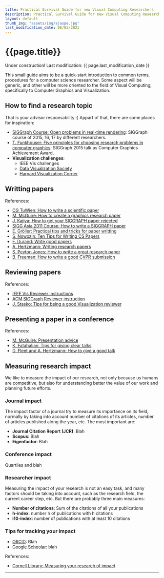 ```yaml
---
title: Practical Survival Guide for new Visual Computing Researchers
description: Practical Survival Guide for new Visual Computing Researchers
layout: default
thumb_img: "assets/img/ajaspe.jpg"
last_modification_date: 08/03/2023
---
```


# {{page.title}}

<span class="badge bg-danger">Under construction! Last modification: {{ page.last_modification_date }} </span>

This small guide aims to be a quick-start introduction to common terms, procedures for a computer science researcher. Some aspect will be generic, and other will be more oriented to the field of Visual Computing, specifically to Computer Graphics and Visualization.

## How to find a research topic
That is your advisor responsability :) Appart of that, there are some places for inspiration:
* [SIGGraph Course: Open problems in real-time rendering](https://openproblems.realtimerendering.com/): SIGGraph course of 2015, 16, 17 by different researchers.
* [T. Funkhouser: Five principles for choosing research problems in computer graphics](https://www.youtube.com/watch?v=v2Qaf8t8I6c): SIGGraph 2015 talk as Computer Graphics Achievement Award.
* **Visualization challenges**:
	- IEEE Vis challenges
	- [Data Visualization Society](https://www.datavisualizationsociety.org/challenges)
	- [Harvard Visualization Corner](/https://vcg.seas.harvard.edu/publications/nih-nsf-visualization-research-challenges-report/paper)


## Writting  papers
References:
* [CG TuWien: How to write a scientific paper](https://www.cg.tuwien.ac.at/resources/HowToWriteAScientificPaper)
* [M. McGuire: How to create a graphics research paper](http://casual-effects.blogspot.com/2015/08/how-to-create-graphics-research-paper.html)
* [J. Kajiya: How to get your SIGGRAPH paper rejected](https://www.siggraph.org/sites/default/files/kajiya.pdf)
* [SIGG Asia 2011 Course: How to write a SIGGRAPH paper](https://www.slideshare.net/jdily/how-to-write-a-siggraph-paper)
* [E. Gröller: Practical tips and tricks for paper writting](https://www.cg.tuwien.ac.at/research/publications/2010/groeller-2010-PTT/groeller-2010-PTT-.pdf)
* [S. Nowozin: Ten Tips for Writing CS Papers](http://www.nowozin.net/sebastian/blog/ten-tips-for-writing-cs-papers-part-1.html)
* [F. Durand: Write good papers](http://people.csail.mit.edu/fredo/FredoGoodWriting.pdf)
* [A. Hertzmann: Writing research papers](http://www.dgp.toronto.edu/~hertzman/courses/gradSkills/2010/writing.pdf)
* [S. Peyton Jones: How to write a great research paper](https://www.microsoft.com/en-us/research/academic-program/write-great-research-paper/)
* [B. Freeman: How to write a good CVPR submission](http://billf.mit.edu/sites/default/files/documents/cvprPapers.pdf)

## Reviewing papers
References:
* [IEEE Vis Reviewer instructions](https://ieeevis.org/year/2022/info/call-participation/review-instructions)
* [ACM SIGGraph Reviewer instruction](https://sa2020.siggraph.org/en/submissions/technical-papers/reviewer-instructions)
* [J. Stasko: Tips for being a good Visualization reviewer](https://jts3blog.wordpress.com/2016/12/23/tips-for-being-a-good-visualization-paper-reviewer/)

## Presenting a paper in a conference
References:
* [M. McGuire: Presentation advice](http://dept.cs.williams.edu/~morgan/presentation-advice.pdf)
* [K. Fatahalian: Tips for giving clear talks](https://graphics.stanford.edu/~kayvonf/misc/cleartalktips.pdf)
* [D. Fleet and A. Hertzmann: How to give a good talk](http://www.dgp.toronto.edu/~hertzman/courses/gradSkills/2010/GivingGoodTalks.pdf)

## Measuring research impact
We like to measure the impact of our research, not only because us humans are competitive, but also for understanding better the value of our work and planning future efforts.

### Journal impact
 The impact factor of a journal try to measure its importance on its field, normally by taking into account number of citations of its articles, number of articles published along the year, etc.
 The most important are:
 * __Journal Citation Report (JCR)__: Blah
 * __Scopus__: Blah
 * __Eigenfactor__: Blah

### Conference impact
Quartiles and blah

### Researcher impact
Measuring the impact of your research is not an easy task, and many factors should be taking into account, such as the research field, the current career step, etc. But there are probably three main measures:
* __Number of citations__: Sum of the citations of all your publications
* __h-index__: number h of publications with h citations
* __i10-index__: number of publications with at least 10 citations

### Tips for tracking your impact
* [ORCID](https://orcid.org): Blah
* [Google Schoolar](http://scholar.google.com): blah


References:  
* [Cornell Library: Measuring your research of impact](https://guides.library.cornell.edu/c.php?g=32272&p=203394)


---